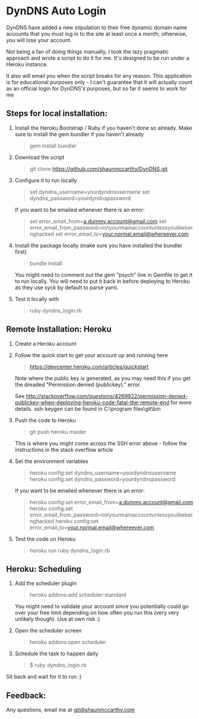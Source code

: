 DynDNS Auto Login
=================

DynDNS have added a new stipulation to their free dynamic domain name accounts
that you must log in to the site at least once a month; otherwise, you will 
lose your account.

Not being a fan of doing things manually, I took the lazy pragmatic approach 
and wrote a script to do it for me. It's designed to be run under a Heroku 
instance. 

It also will email you when the script breaks for any reason. This application
is for educational purposes only - I can't guarantee that it will actually count
as an official login for DynDNS's purposes, but so far it seems to work for me

Steps for local installation:
-----------------------------

1) Install the Heroku Bootstrap / Ruby if you haven't done so already. Make sure
   to install the gem bundler if you haven't already
   
   > gem install bundler

2) Download the script

   > git clone https://github.com/shaunmccarthy/DynDNS.git
   
3) Configure it to run locally

   > set dyndns_username=yourdyndnsusername
   > set dyndns_password=yourdyndnspassword
   
   If you want to be emailed whenever there is an error:
   
   > set error_email_from=a.dummy.account@gmail.com
   > set error_email_from_password=notyourmainaccountunlessyoulikebeinghacked
   > set error_email_to=your.normal.email@whereever.com

4) Install the package locally (make sure you have installed the bundler first)

   > bundle install

   You might need to comment out the gem "psych" line in Gemfile to get it to 
   run locally. You will need to put it back in before deploying to Heroku as they
   use syck by default to parse yaml.

4) Test it locally with 

   > ruby dyndns_login.rb

Remote Installation: Heroku
---------------------------

1) Create a Heroku account

2) Follow the quick start to get your account up and running here

   > https://devcenter.heroku.com/articles/quickstart
   
   Note where the public key is generated, as you may need this if you get the 
   dreaded "Permission denied (publickey)." error. 
   
   See http://stackoverflow.com/questions/4269922/permission-denied-publickey-when-deploying-heroku-code-fatal-the-remote-end 
   for more details. ssh-keygen can be found in C:\program files\git\bin

3) Push the code to Heroku

   > git push heroku master

   This is where you might come across the SSH error above - follow the 
   instructions in the stack overflow article

4) Set the environment variables

   > heroku config:set dyndns_username=yourdyndnsusername
   > heroku config:set dyndns_password=yourdyndnspassword
   
   If you want to be emailed whenever there is an error:
   
   > heroku config:set error_email_from=a.dummy.account@gmail.com
   > heroku config:set error_email_from_password=notyourmainaccountunlessyoulikebeinghacked
   > heroku config:set error_email_to=your.normal.email@whereever.com

5) Test the code on Heroku

   > heroku run ruby dyndns_login.rb
  
Heroku: Scheduling
------------------

1) Add the scheduler plugin

   > heroku addons:add scheduler:standard 
   
   You might need to validate your account since you potentially could go over 
   your free limit depending on how often you run this (very very unlikely 
   though). Use at own risk :)

2) Open the scheduler screen
   
   > heroku addons:open scheduler
   
3) Schedule the task to happen daily

   > $ ruby dyndns_login.rb
   
Sit back and wait for it to run :)

Feedback:
---------

Any questions, email me at git@shaunmccarthy.com
   

